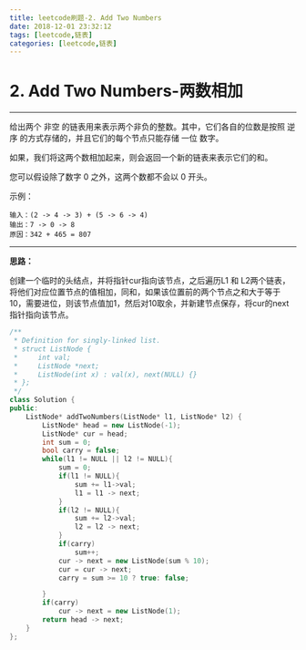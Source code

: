 ```yaml
---
title: leetcode刷题-2. Add Two Numbers
date: 2018-12-01 23:32:12
tags: [leetcode,链表]
categories: [leetcode,链表]
---
```


# 2. Add Two Numbers-两数相加

---

给出两个 非空 的链表用来表示两个非负的整数。其中，它们各自的位数是按照 逆序 的方式存储的，并且它们的每个节点只能存储 一位 数字。

如果，我们将这两个数相加起来，则会返回一个新的链表来表示它们的和。

您可以假设除了数字 0 之外，这两个数都不会以 0 开头。

示例：
```
输入：(2 -> 4 -> 3) + (5 -> 6 -> 4)
输出：7 -> 0 -> 8
原因：342 + 465 = 807
```

---

**思路：**

创建一个临时的头结点，并将指针cur指向该节点，之后遍历L1 和 L2两个链表，将他们对应位置节点的值相加，同和，如果该位置前的两个节点之和大于等于10，需要进位，则该节点值加1，然后对10取余，并新建节点保存，将cur的next指针指向该节点。

```c++
/**
 * Definition for singly-linked list.
 * struct ListNode {
 *     int val;
 *     ListNode *next;
 *     ListNode(int x) : val(x), next(NULL) {}
 * };
 */
class Solution {
public:
    ListNode* addTwoNumbers(ListNode* l1, ListNode* l2) {
        ListNode* head = new ListNode(-1);
        ListNode* cur = head;
        int sum = 0;
        bool carry = false; 
        while(l1 != NULL || l2 != NULL){
            sum = 0;
            if(l1 != NULL){
                sum += l1->val;
                l1 = l1 -> next;
            }
            if(l2 != NULL){
                sum += l2->val;
                l2 = l2 -> next;
            }
            if(carry)
                sum++;
            cur -> next = new ListNode(sum % 10);
            cur = cur -> next;
            carry = sum >= 10 ? true: false;

        }
        if(carry)
            cur -> next = new ListNode(1);
        return head -> next;
    }
};
```